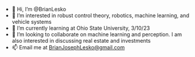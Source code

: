- 👋 Hi, I’m @BrianLesko
- 👀 I’m interested in robust control theory, robotics, machine learning, and vehicle systems
- 🌱 I’m currently learning at Ohio State University, 3/10/23
- 💞️ I’m looking to collaborate on machine learning and perception. I am also interested in discussing real estate and investments
- 📫 Email me at BrianJosephLesko@gmail.com

<!---
BrianLesko/BrianLesko is a ✨ special ✨ repository because its `README.md` (this file) appears on your GitHub profile.
You can click the Preview link to take a look at your changes.
--->
